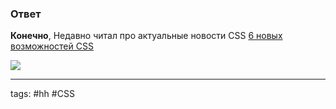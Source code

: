 ### Ответ

**Конечно**,
	Недавно читал про актуальные новости CSS [6 новых возможностей CSS](https://habr.com/ru/articles/726224/)

![](https://www.youtube.com/watch?v=B4Y9Ed4lLAI&t=2s)

___
tags: #hh #CSS 